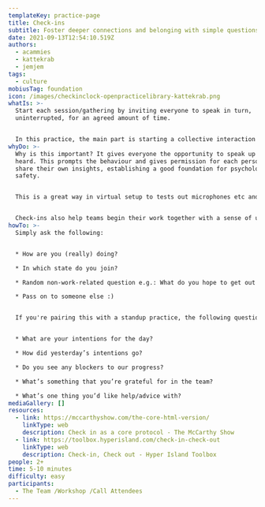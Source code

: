 ```yaml
---
templateKey: practice-page
title: Check-ins
subtitle: Foster deeper connections and belonging with simple questions
date: 2021-09-13T12:54:10.519Z
authors:
  - acammies
  - kattekrab
  - jemjem
tags:
  - culture
mobiusTag: foundation
icon: /images/checkinclock-openpracticelibrary-kattekrab.png
whatIs: >-
  Start each session/gathering by inviting everyone to speak in turn,
  uninterrupted, for an agreed amount of time.


  In this practice, the main part is starting a collective interaction by being allowed to say something and be easily heard by everyone.
whyDo: >-
  Why is this important? It gives everyone the opportunity to speak up and be
  heard. This prompts the behaviour and gives permission for each person to
  share their own insights, establishing a good foundation for psychological
  safety.


  This is a great way in virtual setup to tests out microphones etc and sets the expectation that everyone can talk.


  Check-ins also help teams begin their work together with a sense of unity as they share and hear about how each of them come in, establishing presence and purpose.
howTo: >-
  Simply ask the following:


  * How are you (really) doing?

  * In which state do you join?

  * Random non-work-related question e.g.: What do you hope to get out of this call/meeting/workshop?

  * Pass on to someone else :)


  If you're pairing this with a standup practice, the following questions are great for sharing information and for accountability and for creating feedback loops!


  * What are your intentions for the day?

  * How did yesterday’s intentions go?

  * Do you see any blockers to our progress?

  * What’s something that you’re grateful for in the team?

  * What’s one thing you’d like help/advice with?
mediaGallery: []
resources:
  - link: https://mccarthyshow.com/the-core-html-version/
    linkType: web
    description: Check in as a core protocol - The McCarthy Show
  - link: https://toolbox.hyperisland.com/check-in-check-out
    linkType: web
    description: Check-in, Check out - Hyper Island Toolbox
people: 2+
time: 5-10 minutes
difficulty: easy
participants:
  - The Team /Workshop /Call Attendees
---
```

